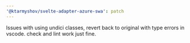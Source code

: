 ```yaml
---
'@ktarmyshov/svelte-adapter-azure-swa': patch
---
```


Issues with using undici classes, revert back to original with type errors in vscode. check and lint work just fine.
